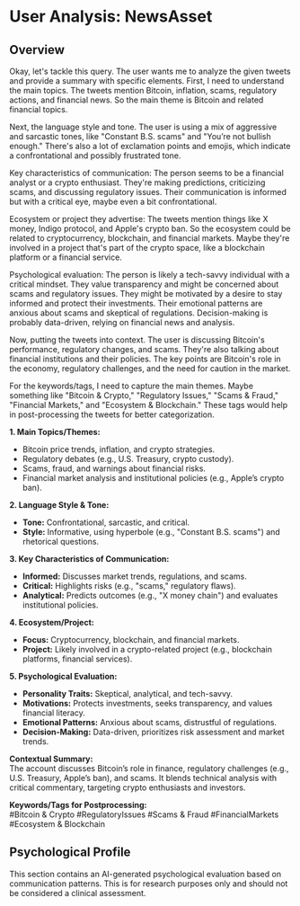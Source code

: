 # User Analysis: NewsAsset

## Overview

<think>
Okay, let's tackle this query. The user wants me to analyze the given tweets and provide a summary with specific elements. First, I need to understand the main topics. The tweets mention Bitcoin, inflation, scams, regulatory actions, and financial news. So the main theme is Bitcoin and related financial topics.

Next, the language style and tone. The user is using a mix of aggressive and sarcastic tones, like "Constant B.S. scams" and "You’re not bullish enough." There's also a lot of exclamation points and emojis, which indicate a confrontational and possibly frustrated tone.

Key characteristics of communication: The person seems to be a financial analyst or a crypto enthusiast. They're making predictions, criticizing scams, and discussing regulatory issues. Their communication is informed but with a critical eye, maybe even a bit confrontational.

Ecosystem or project they advertise: The tweets mention things like X money, Indigo protocol, and Apple's crypto ban. So the ecosystem could be related to cryptocurrency, blockchain, and financial markets. Maybe they're involved in a project that's part of the crypto space, like a blockchain platform or a financial service.

Psychological evaluation: The person is likely a tech-savvy individual with a critical mindset. They value transparency and might be concerned about scams and regulatory issues. They might be motivated by a desire to stay informed and protect their investments. Their emotional patterns are anxious about scams and skeptical of regulations. Decision-making is probably data-driven, relying on financial news and analysis.

Now, putting the tweets into context. The user is discussing Bitcoin's performance, regulatory changes, and scams. They're also talking about financial institutions and their policies. The key points are Bitcoin's role in the economy, regulatory challenges, and the need for caution in the market.

For the keywords/tags, I need to capture the main themes. Maybe something like "Bitcoin & Crypto," "Regulatory Issues," "Scams & Fraud," "Financial Markets," and "Ecosystem & Blockchain." These tags would help in post-processing the tweets for better categorization.
</think>

**1. Main Topics/Themes:**  
- Bitcoin price trends, inflation, and crypto strategies.  
- Regulatory debates (e.g., U.S. Treasury, crypto custody).  
- Scams, fraud, and warnings about financial risks.  
- Financial market analysis and institutional policies (e.g., Apple’s crypto ban).  

**2. Language Style & Tone:**  
- **Tone:** Confrontational, sarcastic, and critical.  
- **Style:** Informative, using hyperbole (e.g., "Constant B.S. scams") and rhetorical questions.  

**3. Key Characteristics of Communication:**  
- **Informed:** Discusses market trends, regulations, and scams.  
- **Critical:** Highlights risks (e.g., "scams," regulatory flaws).  
- **Analytical:** Predicts outcomes (e.g., "X money chain") and evaluates institutional policies.  

**4. Ecosystem/Project:**  
- **Focus:** Cryptocurrency, blockchain, and financial markets.  
- **Project:** Likely involved in a crypto-related project (e.g., blockchain platforms, financial services).  

**5. Psychological Evaluation:**  
- **Personality Traits:** Skeptical, analytical, and tech-savvy.  
- **Motivations:** Protects investments, seeks transparency, and values financial literacy.  
- **Emotional Patterns:** Anxious about scams, distrustful of regulations.  
- **Decision-Making:** Data-driven, prioritizes risk assessment and market trends.  

**Contextual Summary:**  
The account discusses Bitcoin’s role in finance, regulatory challenges (e.g., U.S. Treasury, Apple’s ban), and scams. It blends technical analysis with critical commentary, targeting crypto enthusiasts and investors.  

**Keywords/Tags for Postprocessing:**  
#Bitcoin & Crypto #RegulatoryIssues #Scams & Fraud #FinancialMarkets #Ecosystem & Blockchain

## Psychological Profile

This section contains an AI-generated psychological evaluation based on communication patterns. This is for research purposes only and should not be considered a clinical assessment.